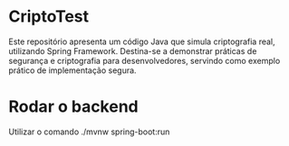 # CriptoTest
Este repositório apresenta um código Java que simula criptografia real, utilizando Spring Framework. Destina-se a demonstrar práticas de segurança e criptografia para desenvolvedores, servindo como exemplo prático de implementação segura.

# Rodar o backend

Utilizar o comando ./mvnw spring-boot:run
